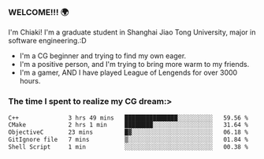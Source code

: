 ### WELCOME!!! 🌍

I'm Chiaki! I'm a graduate student in Shanghai Jiao Tong University, major in software engineering.:D

-  I'm a CG beginner and trying to find my own eager. 
-  I'm a positive person, and I'm trying to bring more warm to my friends.
-  I'm a gamer, AND I have played League of Lengends for over 3000 hours.


### The time I spent to realize my CG dream:>
<!--START_SECTION:waka-->

```txt
C++              3 hrs 49 mins   ███████████████░░░░░░░░░░   59.56 %
CMake            2 hrs 1 min     ████████░░░░░░░░░░░░░░░░░   31.64 %
ObjectiveC       23 mins         █▓░░░░░░░░░░░░░░░░░░░░░░░   06.18 %
GitIgnore file   7 mins          ▒░░░░░░░░░░░░░░░░░░░░░░░░   01.84 %
Shell Script     1 min           ░░░░░░░░░░░░░░░░░░░░░░░░░   00.38 %
```

<!--END_SECTION:waka-->

<!--
**Chiaki-meow/Chiaki-meow** is a ✨ _special_ ✨ repository because its `README.md` (this file) appears on your GitHub profile.

Here are some ideas to get you started:

- 🔭 I’m currently working on ...
- 🌱 I’m currently learning ...
- 👯 I’m looking to collaborate on ...
- 🤔 I’m looking for help with ...
- 💬 Ask me about ...
- 📫 How to reach me: ...
- 😄 Pronouns: ...
- ⚡ Fun fact: ...
-->
